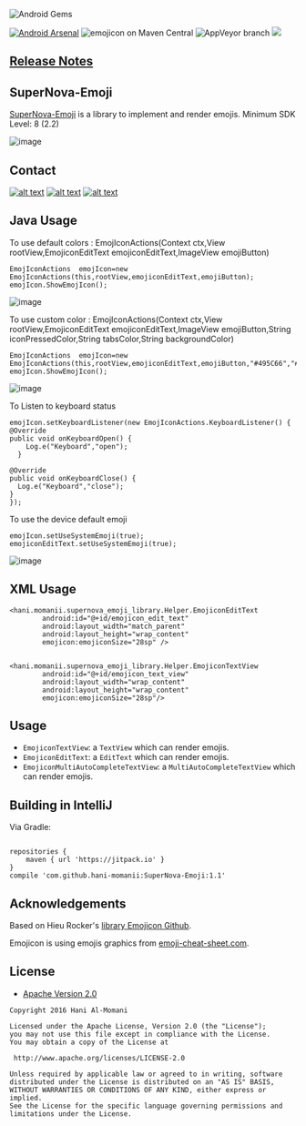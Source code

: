 ![Android Gems](http://www.android-gems.com/badge/hani-momanii/SuperNova-Emoji.svg)


[![Android Arsenal](https://img.shields.io/badge/Android%20Arsenal-SuperNova--Emoji-green.svg?style=true)](https://android-arsenal.com/details/1/3319)
![emojicon on Maven Central](https://img.shields.io/badge/maven%20central-0.0.3-brightgreen.svg)
![AppVeyor branch](https://img.shields.io/appveyor/ci/gruntjs/grunt/master.svg)
[![](https://jitpack.io/v/hani-momanii/SuperNova-Emoji.svg)](https://jitpack.io/#hani-momanii/SuperNova-Emoji)

## [Release Notes](https://github.com/hani-momanii/SuperNova-Emoji/releases)
 

## SuperNova-Emoji

[SuperNova-Emoji](https://github.com/hani-momanii/SuperNova-Emoji) is a library to implement and render emojis.
Minimum SDK Level: 8 (2.2)


![image](https://github.com/hani-momanii/SuperNova-Emoji/blob/master/vid.gif)

## Contact


[![alt text][1.1]][1]
[![alt text][2.1]][2]
[![alt text][6.1]][6]


[1.1]: http://i.imgur.com/tXSoThF.png (twitter icon with padding)
[2.1]: http://i.imgur.com/P3YfQoD.png (facebook icon with padding)
[6.1]: http://i.imgur.com/0o48UoR.png (github icon with padding)

## Java Usage

To use default colors : 
EmojIconActions(Context ctx,View rootView,EmojiconEditText emojiconEditText,ImageView emojiButton)
```
EmojIconActions  emojIcon=new EmojIconActions(this,rootView,emojiconEditText,emojiButton);
emojIcon.ShowEmojIcon();
```

![image](https://github.com/hani-momanii/SuperNova-Emoji/blob/master/ios.png)


To use custom color :
EmojIconActions(Context ctx,View rootView,EmojiconEditText emojiconEditText,ImageView emojiButton,String iconPressedColor,String tabsColor,String backgroundColor)
```
EmojIconActions  emojIcon=new EmojIconActions(this,rootView,emojiconEditText,emojiButton,"#495C66","#DCE1E2","#E6EBEF");
emojIcon.ShowEmojIcon();
```
![image](https://github.com/hani-momanii/SuperNova-Emoji/blob/master/color.png)



To Listen to keyboard status 
```
emojIcon.setKeyboardListener(new EmojIconActions.KeyboardListener() {
@Override
public void onKeyboardOpen() {
    Log.e("Keyboard","open");
  }

@Override
public void onKeyboardClose() {
  Log.e("Keyboard","close");
}
});
```
To use the device default emoji
```
emojIcon.setUseSystemEmoji(true);
emojiconEditText.setUseSystemEmoji(true);
```
![image](https://github.com/hani-momanii/SuperNova-Emoji/blob/master/def.png)



## XML Usage

```
<hani.momanii.supernova_emoji_library.Helper.EmojiconEditText
        android:id="@+id/emojicon_edit_text"
        android:layout_width="match_parent"
        android:layout_height="wrap_content"
        emojicon:emojiconSize="28sp" />
        
        
<hani.momanii.supernova_emoji_library.Helper.EmojiconTextView
        android:id="@+id/emojicon_text_view"
        android:layout_width="wrap_content"
        android:layout_height="wrap_content" 
        emojicon:emojiconSize="28sp"/>

```



## Usage

* `EmojiconTextView`: a `TextView` which can render emojis.
* `EmojiconEditText`: a `EditText` which can render emojis.
* `EmojiconMultiAutoCompleteTextView`: a `MultiAutoCompleteTextView` which can render emojis.

## Building in IntelliJ

Via Gradle:

```

repositories {
    maven { url 'https://jitpack.io' }
}
compile 'com.github.hani-momanii:SuperNova-Emoji:1.1'
```

## Acknowledgements

Based on Hieu Rocker's [library Emojicon Github](https://github.com/rockerhieu/emojicon/).

Emojicon is using emojis graphics from [emoji-cheat-sheet.com](https://github.com/arvida/emoji-cheat-sheet.com/tree/master/public/graphics/emojis).

## License

* [Apache Version 2.0](http://www.apache.org/licenses/LICENSE-2.0.html)

```
Copyright 2016 Hani Al-Momani

Licensed under the Apache License, Version 2.0 (the "License");
you may not use this file except in compliance with the License.
You may obtain a copy of the License at

 http://www.apache.org/licenses/LICENSE-2.0

Unless required by applicable law or agreed to in writing, software
distributed under the License is distributed on an "AS IS" BASIS,
WITHOUT WARRANTIES OR CONDITIONS OF ANY KIND, either express or implied.
See the License for the specific language governing permissions and
limitations under the License.
```



[1]: https://twitter.com/hani_momanii
[2]: https://www.facebook.com/hani.momanii
[6]: https://github.com/hani-momanii
